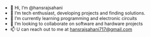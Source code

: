 - 👋 Hi, I’m @hansrajsahani
- 👀 I’m tech enthusiast, developing projects and finding solutions. 
- 🌱 I’m currently learning programming and electronic circuits
- 💞️ I’m looking to collaborate on software and hardware projects 
- 📫 U can reach out to me at hansrajsahani717@gmail.com

<!---
hansrajsahani/hansrajsahani is a ✨ special ✨ repository because its `README.md` (this file) appears on your GitHub profile.
You can click the Preview link to take a look at your changes.
--->
